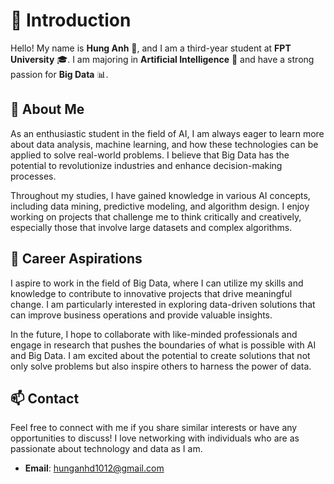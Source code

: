 # 🌟 Introduction

Hello! My name is **Hung Anh** 👋, and I am a third-year student at **FPT University** 🎓. I am majoring in **Artificial Intelligence** 🤖 and have a strong passion for **Big Data** 📊.

## 🌱 About Me

As an enthusiastic student in the field of AI, I am always eager to learn more about data analysis, machine learning, and how these technologies can be applied to solve real-world problems. I believe that Big Data has the potential to revolutionize industries and enhance decision-making processes. 

Throughout my studies, I have gained knowledge in various AI concepts, including data mining, predictive modeling, and algorithm design. I enjoy working on projects that challenge me to think critically and creatively, especially those that involve large datasets and complex algorithms.

## 🚀 Career Aspirations

I aspire to work in the field of Big Data, where I can utilize my skills and knowledge to contribute to innovative projects that drive meaningful change. I am particularly interested in exploring data-driven solutions that can improve business operations and provide valuable insights.

In the future, I hope to collaborate with like-minded professionals and engage in research that pushes the boundaries of what is possible with AI and Big Data. I am excited about the potential to create solutions that not only solve problems but also inspire others to harness the power of data.

## 📫 Contact

Feel free to connect with me if you share similar interests or have any opportunities to discuss! I love networking with individuals who are as passionate about technology and data as I am.

- **Email**: hunganhd1012@gmail.com
